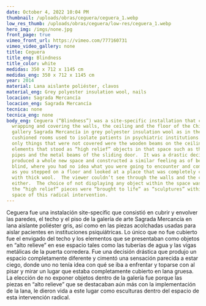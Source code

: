 ```yaml
---
date: October 4, 2022 10:04 PM
thumbnail: /uploads/obras/ceguera/ceguera_1.webp
low_res_thumb: /uploads/obras/ceguera/low-res/ceguera_1.webp
hero_img: /imgs/none.jpg
front_page: true
vimeo_front_url: https://vimeo.com/777160731
vimeo_video_gallery: none
title: Ceguera
title_eng: Blindness
title_color: white
medidas: 350 x 712 x 1145 cm
medidas_eng: 350 x 712 x 1145 cm
year: 2014
material: Lana aislante poliéster, clavos
material_eng: Grey polyester insulation wool, nails
locacion: Sagrada Mercancía
locacion_eng: Sagrada Mercancía
tecnica: none
tecnica_eng: none
body_eng: Ceguera (“Blindness”) was a site-specific installation that concerned
  wrapping and covering the walls, the ceiling and the floor of the Chilean
  gallery Sagrada Mercancía in grey polyester insulation wool as in the
  cushioned rooms used to isolate patients in psychiatric institutions.  The
  only things that were not covered were the wooden beams on the ceiling and the
  elements that stood as “high relief” objects in that space such as the water
  pipes and the metal beams of the sliding door.  It was a drastic decision that
  produced a whole new space and constructed a similar feeling as of being
  blind, where you had no idea what you were going to encounter and come across
  as you stepped on a floor and looked at a place that was completely covered
  with thick wool.  The viewer couldn’t see through the walls and the ceiling
  either.  The choice of not displaying any object within the space was because
  the “high relief” pieces were “brought to life” as “sculptures” within the
  space of this radical intervention.
---
```

Ceguera fue una instalación site-specific que consistió en cubrir y envolver las paredes, el techo y el piso de la galería de arte Sagrada Mercancía en lana aislante poliéster gris, así como en las piezas acolchadas usadas para aislar pacientes en instituciones psiquiátricas.  Lo único que no fue cubierto fue el envigado del techo y los elementos que se presentaban como objetos en “alto relieve” en ese espacio tales como las tuberías de agua y las vigas metálicas de la puerta corredera.  Fue una decisión drástica que produjo un espacio completamente diferente y cimentó una sensación parecida a estar ciego, donde uno no tenía idea con qué se iba a enfrentar y toparse con al pisar y mirar un lugar que estaba completamente cubierto en lana gruesa.  La elección de no exponer objetos dentro de la galería fue porque las piezas en “alto relieve” que se destacaban aún más  con la implementación de la lana, le dieron vida a este lugar como esculturas dentro del espacio de esta intervención radical.